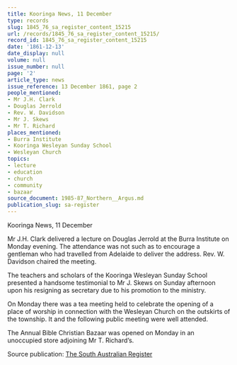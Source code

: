 ```yaml
---
title: Kooringa News, 11 December
type: records
slug: 1845_76_sa_register_content_15215
url: /records/1845_76_sa_register_content_15215/
record_id: 1845_76_sa_register_content_15215
date: '1861-12-13'
date_display: null
volume: null
issue_number: null
page: '2'
article_type: news
issue_reference: 13 December 1861, page 2
people_mentioned:
- Mr J.H. Clark
- Douglas Jerrold
- Rev. W. Davidson
- Mr J. Skews
- Mr T. Richard
places_mentioned:
- Burra Institute
- Kooringa Wesleyan Sunday School
- Wesleyan Church
topics:
- lecture
- education
- church
- community
- bazaar
source_document: 1985-87_Northern__Argus.md
publication_slug: sa-register
---
```


Kooringa News, 11 December

Mr J.H. Clark delivered a lecture on Douglas Jerrold at the Burra Institute on Monday evening.  The attendance was not such as to encourage a gentleman who had travelled from Adelaide to deliver the address.  Rev. W. Davidson chaired the meeting.

The teachers and scholars of the Kooringa Wesleyan Sunday School presented a handsome testimonial to Mr J. Skews on Sunday afternoon upon his resigning as secretary due to his promotion to the ministry.

On Monday there was a tea meeting held to celebrate the opening of a place of worship in connection with the Wesleyan Church on the outskirts of the township.  It and the following public meeting were well attended.

The Annual Bible Christian Bazaar was opened on Monday in an unoccupied store adjoining Mr T. Richard’s.

Source publication: [The South Australian Register](/publications/sa-register/)
